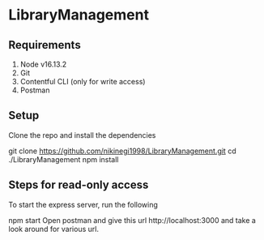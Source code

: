 # LibraryManagement
## Requirements
1. Node v16.13.2
2. Git
3. Contentful CLI (only for write access)
4. Postman

## Setup
Clone the repo and install the dependencies

git clone https://github.com/nikinegi1998/LibraryManagement.git
cd ./LibraryManagement
npm install

## Steps for read-only access
To start the express server, run the following

npm start
Open postman and give this url http://localhost:3000 and take a look around for various url.
